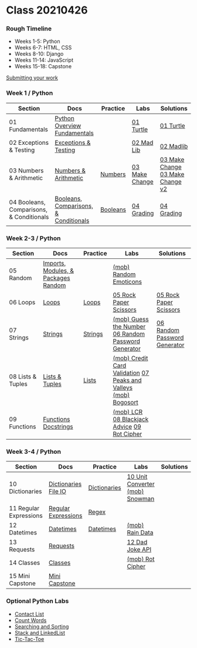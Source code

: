 # Class 20210426

### Rough Timeline

- Weeks 1-5: Python
- Weeks 6-7: HTML, CSS
- Weeks 8-10: Django
- Weeks 11-14: JavaScript
- Weeks 15-18: Capstone

[Submitting your work](<0 General/Submitting Your Work.md>)

### Week 1 / Python

| Section                                  | Docs                                                                                                                                     | Practice                                                                             | Labs                                                                                | Solutions                                                                                                                                                  |
| ---------------------------------------- | ---------------------------------------------------------------------------------------------------------------------------------------- | ------------------------------------------------------------------------------------ | ----------------------------------------------------------------------------------- | ---------------------------------------------------------------------------------------------------------------------------------------------------------- |
| 01 Fundamentals                          | [Python Overview](<1 Python/01 Fundamentals/00 Python Overview.md>) [Fundamentals](<1 Python/01 Fundamentals/01 Fundamentals.md>)        |                                                                                      | [01 Turtle](<1 Python/01 Fundamentals/(lab01)Turtle.md>)                            | [01 Turtle](Code/anthony/python/lesson1/lab1_turtle_solution.py)                                                                                           |
| 02 Exceptions & Testing                  | [Exceptions & Testing](<1 Python/02 Exceptions & Testing/02 Exceptions & Testing.md>)                                                    |                                                                                      | [02 Mad Lib](<1 Python/02 Exceptions & Testing/(lab02)Mad Lib.md>)                  | [02 Madlib](Code/anthony/python/lesson2/lab2_madlibs_solution.py)                                                                                          |
| 03 Numbers & Arithmetic                  | [Numbers & Arithmetic](<1 Python/03 Numbers & Arithmetic/03 Numbers & Arithmetic.md>)                                                    | [Numbers](<1 Python/03 Numbers & Arithmetic/numbers_practice.py>)                    | [03 Make Change](<1 Python/03 Numbers & Arithmetic/(lab03)Make Change.md>)          | [03 Make Change](Code/anthony/python/lesson3/lab3_make_change_solution.py) [03 Make Change v2](Code/anthony/python/lesson3/lab3v2_make_change_solution.py) |
| 04 Booleans, Comparisons, & Conditionals | [Booleans, Comparisons, & Conditionals](<1 Python/04 Booleans, Comparisons, & Conditionals/04 Booleans, Comparisons, & Conditionals.md>) | [Booleans](<1 Python/04 Booleans, Comparisons, & Conditionals/booleans_practice.py>) | [04 Grading](<1 Python/04 Booleans, Comparisons, & Conditionals/(lab04)Grading.md>) | [04 Grading](Code/anthony/python/lesson4/lab4_grading_solution.py)                                                                                         |

### Week 2-3 / Python

| Section           | Docs                                                                                                                                | Practice                                                | Labs                                                                                                                                                                                                                                             | Solutions                                                                                |
| ----------------- | ----------------------------------------------------------------------------------------------------------------------------------- | ------------------------------------------------------- | ------------------------------------------------------------------------------------------------------------------------------------------------------------------------------------------------------------------------------------------------ | ---------------------------------------------------------------------------------------- |
| 05 Random         | [Imports, Modules, & Packages](<1 Python/05 Random/05 Imports, Modules, & Packages.md>) [Random](<1 Python/05 Random/06 Random.md>) |                                                         | [(mob) Random Emoticons](<1 Python/05 Random/(mob01)Random Emoticon Generator.md>)                                                                                                                                                               |                                                                                          |
| 06 Loops          | [Loops](<1 Python/06 Loops/07 While & For Loops.md>)                                                                                | [Loops](<1 Python/06 Loops/loops_practice.py>)          | [05 Rock Paper Scissors](<1 Python/06 Loops/(lab05)Rock Paper Scissors.md>)                                                                                                                                                                      | [05 Rock Paper Scissors](Code/anthony/python/lesson6/RPS.py)                             |
| 07 Strings        | [Strings](<1 Python/07 Strings/08 Strings.md>)                                                                                      | [Strings](<1 Python/07 Strings/strings_practice.py>)    | [(mob) Guess the Number](<1 Python/07 Strings/(mob02)Guess The Number.md>) [06 Random Password Generator](<1 Python/07 Strings/(lab06)Random Password Generator.md>)                                                                             | [06 Random Password Generator](Code/anthony/python/lesson7/random_password_generator.py) |
| 08 Lists & Tuples | [Lists & Tuples](<1 Python/08 Lists & Tuples/09 Lists & Tuples.md>)                                                                 | [Lists](<1 Python/08 Lists & Tuples/lists_practice.py>) | [(mob) Credit Card Validation](<1 Python/08 Lists & Tuples/(mob03)Credit Card Validation.md>) [07 Peaks and Valleys](<1 Python/08 Lists & Tuples/(lab07)Peaks and Valleys.md>) [(mob) Bogosort](<1 Python/08 Lists & Tuples/(mob04)Bogosort.md>) | [](Code/anthony/python/)                                                                 |
| 09 Functions      | [Functions](<1 Python/09 Functions/10 Functions.md>) [Docstrings](<1 Python/09 Functions/11 Docstrings.md>)                         |                                                         | [(mob) LCR](<1 Python/09 Functions/(mob05) LCR.md>) [08 Blackjack Advice](<1 Python/09 Functions/(lab08) Blackjack Advice.md>) [09 Rot Cipher](<1 Python/09 Functions/(lab09) Rot Cipher.md>)                                                    | [](Code/anthony/python/)                                                                 |

### Week 3-4 / Python

| Section                | Docs                                                                                                              | Practice                                                            | Labs                                                                                                                                     | Solutions                |
| ---------------------- | ----------------------------------------------------------------------------------------------------------------- | ------------------------------------------------------------------- | ---------------------------------------------------------------------------------------------------------------------------------------- | ------------------------ |
| 10 Dictionaries        | [Dictionaries](<1 Python/10 Dictionaries/12 Dictionaries.md>) [File IO](<1 Python/10 Dictionaries/13 File IO.md>) | [Dictionaries](<1 Python/10 Dictionaries/dictionaries_practice.py>) | [10 Unit Converter](<1 Python/10 Dictionaries/(lab10) Unit Converter.md>) [(mob) Snowman](<1 Python/10 Dictionaries/(mob06) Snowman.md>) | [](Code/anthony/python/) |
| 11 Regular Expressions | [Regular Expressions](<1 Python/11 Regular Expressions/14 Regular Expressions in Python.md>)                      | [Regex](<1 Python/11 Regular Expressions/regex_practice.py>)        |                                                                                                                                          | [](Code/anthony/python/) |
| 12 Datetimes           | [Datetimes](<1 Python/12 Datetimes/15 Datetimes.md>)                                                              | [Datetimes](<1 Python/12 Datetimes/datetimes_practice.py>)          | [(mob) Rain Data](<1 Python/12 Datetimes/(mob07) Rain Data.md>)                                                                          | [](Code/anthony/python/) |
| 13 Requests            | [Requests](<1 Python/13 Requests/16 Requests.md>)                                                                 |                                                                     | [12 Dad Joke API](<1 Python/13 Requests/(lab12) Dad Joke API.md>)                                                                        | [](Code/anthony/python/) |
| 14 Classes             | [Classes](<1 Python/14 Classes/14 Classes.md>)                                                                    |                                                                     | [(mob) Rot Cipher](<1 Python/14 Classes/(mob08)Rot Cipher Classes.md>)                                                                   | [](Code/anthony/python/) |
| 15 Mini Capstone       | [Mini Capstone](<1 Python/15 Mini Capstone/15 Mini Capstone.md>)                                                  |                                                                     |                                                                                                                                          | [](Code/anthony/python/) |

### Optional Python Labs

- [Contact List](<1 Python/Optional Labs/Contact List.md>)
- [Count Words](<1 Python/Optional Labs/Count Words.md>)
- [Searching and Sorting](<1 Python/Optional Labs/Searching and Sorting.md>)
- [Stack and LinkedList](<1 Python/Optional Labs/Stack and LinkedList.md>)
- [Tic-Tac-Toe](<1 Python/Optional Labs/Tic-Tac-Toe.md>)
